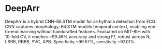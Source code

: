 # DeepArr
DeepArr is a hybrid CNN–BiLSTM model for arrhythmia detection from ECG. CNN captures morphology; BiLSTM models temporal context, enabling end-to-end learning without handcrafted features. Evaluated on MIT-BIH with 10-fold CV, it reaches ~99.46% accuracy and strong F1, robust across N, LBBB, RBBB, PVC, APB. Specificity ~99.57%, sensitivity ~97.01%.
